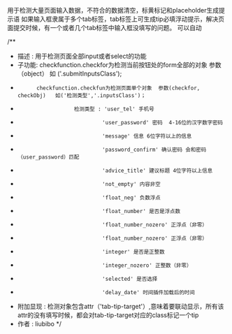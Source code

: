 用于检测大量页面输入数据，不符合的数据清空，标黄标记和placeholder生成提示语
如果输入框隶属于多个tab标签，tab标签上可生成tip必填浮动提示，解决页面提交时候，有一个或者几个tab标签中输入框没填写的问题。
可以自动

/**
 *   描述 : 用于检测页面全部input或者select的功能
 *   子功能: checkfunction.checkfor为检测当前按钮处的form全部的对象 参数（object） 如 ('.submitInputsClass');
 *           checkfunction.checkfun为检测页面单个对象  参数(checkfor, checkObj)   如('检测类型','.inputsClass')；
 *                       检测类型 : 'user_tel' 手机号
 *                                'user_password' 密码  4-16位的汉字数字密码
 *                                'message' 信息 6位字符以上的信息
 *                                'password_confirm' 确认密码 会和密码（user_password）匹配
 *                                'advice_title' 建议标题 4位字符以上信息
 *                                'not_empty' 内容非空
 *                                'float_neg' 负数浮点
 *                                'float_number' 是否是浮点数
 *                                'float_number_nozero' 正浮点（非零）
 *                                'float_number_nozero' 正浮点（非零）
 *                                'integer' 是否是正整数
 *                                'integer_nozero' 正整数（非零）
 *                                'selected' 是否选择
 *                                'delay_date' 时间插件加载后的时间
 *  附加显现 : 检测对象包含attr（'tab-tip-target'）,意味着要联动显示，所有该attr的没有填写时候，都会对tab-tip-target对应的class标记一个tip
 *  作者 : liubibo
 */